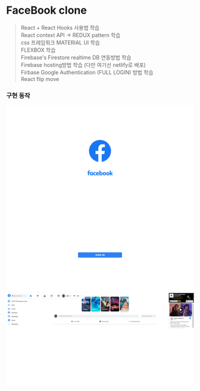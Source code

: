 # FaceBook clone

> React + React Hooks 사용법 학습<br/>
> React context API -> REDUX pattern 학습<br/>
> css 프레임워크 MATERIAL UI 학습<br/>
> FLEXBOX 학습<br/>
> Firebase's Firestore realtime DB 연동방법 학습<br/>
> Firebase hosting방법 학습 (다만 여기선 netlify로 배포)<br/>
> Firbase Google Authentication (FULL LOGIN) 방법 학습<br/>
> React flip move<br/>

### 구현 동작

![1-login_page](./README_IMAGE/1-login_page.png)
![2-main_page](./README_IMAGE/2-main_page.png)
